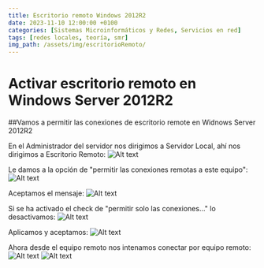 ```yaml
---
title: Escritorio remoto Windows 2012R2
date: 2023-11-10 12:00:00 +0100
categories: [Sistemas Microinformáticos y Redes, Servicios en red]
tags: [redes locales, teoría, smr]
img_path: /assets/img/escritorioRemoto/   
---
```


# Activar escritorio remoto en Windows Server 2012R2

##Vamos a permitir las conexiones de escritorio remote en Widnows Server 2012R2

En el Administrador del servidor nos dirigimos a Servidor Local, ahí nos dirigimos a Escritorio Remoto:
![Alt text](MyFile_2023-11-10_19-00-45.png)

Le damos a la opción de "permitir las conexiones remotas a este equipo":
![Alt text](MyFile_2023-11-10_19-01-14.png)

Aceptamos el mensaje:
![Alt text](MyFile_2023-11-10_19-02-02.png)

Si se ha activado el check de "permitir solo las conexiones..." lo desactivamos:
![Alt text](MyFile_2023-11-10_19-02-19.png)

Aplicamos y aceptamos:
![Alt text](MyFile_2023-11-10_19-02-25.png)

Ahora desde el equipo remoto nos intenamos conectar por equipo remoto:
![Alt text](<Captura de pantalla 2023-11-10 190255.png>)
![Alt text](<Captura de pantalla 2023-11-10 190321.png>)